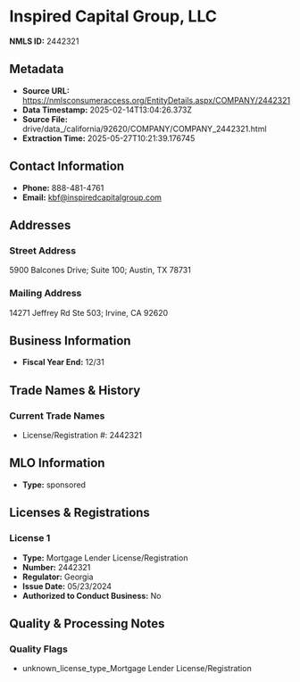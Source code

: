 # Inspired Capital Group, LLC

**NMLS ID:** 2442321

## Metadata
- **Source URL:** https://nmlsconsumeraccess.org/EntityDetails.aspx/COMPANY/2442321
- **Data Timestamp:** 2025-02-14T13:04:26.373Z
- **Source File:** drive/data_/california/92620/COMPANY/COMPANY_2442321.html
- **Extraction Time:** 2025-05-27T10:21:39.176745

## Contact Information
- **Phone:** 888-481-4761
- **Email:** kbf@inspiredcapitalgroup.com

## Addresses
### Street Address
5900 Balcones Drive; Suite 100; Austin, TX 78731

### Mailing Address
14271 Jeffrey Rd Ste 503; Irvine, CA 92620

## Business Information
- **Fiscal Year End:** 12/31

## Trade Names & History
### Current Trade Names
- License/Registration #: 2442321

## MLO Information
- **Type:** sponsored

## Licenses & Registrations

### License 1
- **Type:** Mortgage Lender License/Registration
- **Number:** 2442321
- **Regulator:** Georgia
- **Issue Date:** 05/23/2024
- **Authorized to Conduct Business:** No

## Quality & Processing Notes
### Quality Flags
- unknown_license_type_Mortgage Lender License/Registration
